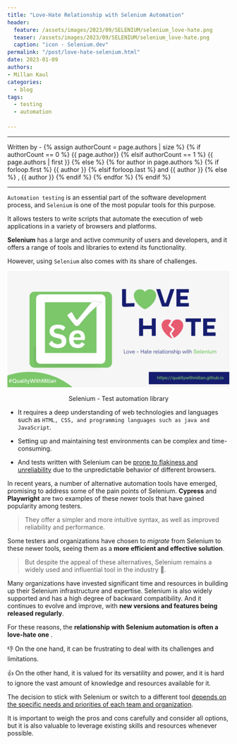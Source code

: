 ```yaml
---
title: "Love-Hate Relationship with Selenium Automation"
header:
  feature: /assets/images/2023/09/SELENIUM/selenium_love-hate.png
  teaser: /assets/images/2023/09/SELENIUM/selenium_love-hate.png
  caption: "icon - Selenium.dev"
permalink: "/post/love-hate-selenium.html"
date: 2023-01-09
authors:
- Millan Kaul
categories:
  - blog
tags:
  - testing
  - automation
  
---
```

<hr>
<p>
 Written by -
{% assign authorCount = page.authors | size %}
{% if authorCount == 0 %}
   {{ page.author}}
{% elsif authorCount == 1 %}
    {{ page.authors | first }}         
{% else %}
    {% for author in page.authors %}
        {% if forloop.first %}
            {{ author }}
        {% elsif forloop.last %}
            and {{ author }}
        {% else %}
            , {{ author }}
        {% endif %}
    {% endfor %}
{% endif %}
</p>

<hr>

`Automation testing` is an essential part of the software development process, and `Selenium` is one of the most popular tools for this purpose. 

It allows testers to write scripts that automate the execution of web applications in a variety of browsers and platforms. 

**Selenium** has a large and active community of users and developers, and it offers a range of tools and libraries to extend its functionality.

However, using `Selenium` also comes with its share of challenges. 


![fetch_error_internet_off](/assets/images/2023/09/SELENIUM/selenium_love-hate.png)
<figcaption align = "center">Selenium - Test automation library</figcaption> 


- It requires a deep understanding of web technologies and languages such as `HTML, CSS, and programming languages such as java and JavaScript`.

- Setting up and maintaining test environments can be complex and time-consuming. 

- And tests written with Selenium can be <ins>prone to flakiness and unreliability</ins> due to the unpredictable behavior of different browsers.

In recent years, a number of alternative automation tools have emerged, promising to address some of the pain points of Selenium. 
**Cypress** and **Playwright** are two examples of these newer tools that have gained popularity among testers. 

> They offer a simpler and more intuitive syntax, as well as improved reliability and performance. 

Some testers and organizations have chosen to _migrate_ from Selenium to these newer tools, seeing them as a **more efficient and effective solution**.

> But despite the appeal of these alternatives, Selenium remains a widely used and influential tool in the industry 🙌. 

Many organizations have invested significant time and resources in building up their Selenium infrastructure and expertise. 
Selenium is also widely supported and has a high degree of backward compatibility. 
And it continues to evolve and improve, with **new versions and features being released regularly**.

For these reasons, the **relationship with Selenium automation is often a love-hate one** . 

👎 On the one hand, it can be frustrating to deal with its challenges and limitations. 

👍 On the other hand, it is valued for its versatility and power, and it is hard to ignore the vast amount of knowledge and resources available for it. 

The decision to stick with Selenium or switch to a different tool <ins>depends on the specific needs and priorities of each team and organization</ins>.

It is important to weigh the pros and cons carefully and consider all options, but it is also valuable to leverage existing skills and resources whenever possible.


